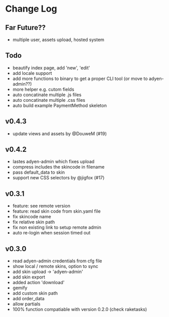 # Change Log

## Far Future??
  * multiple user, assets upload, hosted system

## Todo
  * beautify index page, add 'new', 'edit'
  * add locale support
  * add more functions to binary to get a proper CLI tool (or move to adyen-admin??)
  * more helper e.g. cutom fields
  * auto concatinate multiple .js files
  * auto concatinate multiple .css files
  * auto build example PaymentMethod skeleton

## v0.4.3
 * update views and assets by @DouweM (#19)

## v0.4.2
  * lastes adyen-admin which fixes upload
  * compress includes the skincode in filename
  * pass default_data to skin
  * support new CSS selectors by @jigfox (#17)

## v0.3.1
  * feature: see remote version
  * feature: read skin code from skin.yaml file
  * fix skincode name
  * fix relative skin path
  * fix non existing link to setup remote admin
  * auto re-login when session timed out

## v0.3.0
  * read adyen-admin credentials from cfg file
  * show local / remote skins, option to sync
  * add skin upload -> 'adyen-admin'
  * add skin export
  * added action 'download'
  * gemify
  * add custom skin path
  * add order_data
  * allow partials
  * 100% function compatiable with version 0.2.0 (check raketasks)
